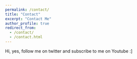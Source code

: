 ```yaml
---
permalink: /contact/
title: "Contact"
excerpt: "Contact Me"
author_profile: true
redirect_from: 
  - /contact/
  - /contact.html
---
```


Hi, yes, follow me on twitter and subscribe to me on Youtube :]
